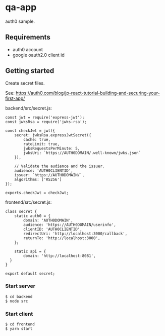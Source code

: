 # qa-app
auth0 sample.

## Requirements

* auth0 account
* google oauth2.0 client id

## Getting started

Create secret files.

See: https://auth0.com/blog/jp-react-tutorial-building-and-securing-your-first-app/

backend/src/secret.js:

```
const jwt = require('express-jwt');
const jwksRsa = require('jwks-rsa');

const checkJwt = jwt({
    secret: jwksRsa.expressJwtSecret({
        cache: true,
        rateLimit: true,
        jwksRequestsPerMinute: 5,
        jwksUri: `https://AUTH0DOMAIN/.well-known/jwks.json`
    }),

    // Validate the audience and the issuer.
    audience: 'AUTH0CLIENTID',
    issuer: `https://AUTH0DOMAIN/`,
    algorithms: ['RS256']
});

exports.checkJwt = checkJwt;
```

frontend/src/secret.js:

```
class secret {
    static auth0 = {
        domain: 'AUTH0DOMAIN',
        audience: 'https://AUTH0DOMAIN/userinfo',
        clientID: 'AUTH0CLIENTID',
        redirectUri: 'http://localhost:3000/callback',
        returnTo: 'http://localhost:3000',
    };
    
    static api = {
        domain: 'http://localhost:8081',
  }
}

export default secret;
```

### Start server

```
$ cd backend
$ node src
```

### Start client

```
$ cd frontend
$ yarn start
```
